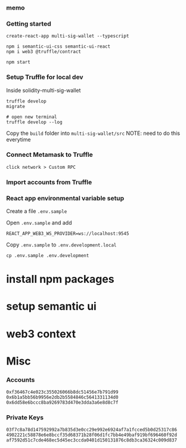 ### memo

### Getting started

```shell
create-react-app multi-sig-wallet --typescript

npm i semantic-ui-css semantic-ui-react
npm i web3 @truffle/contract

npm start
```

### Setup Truffle for local dev

Inside solidity-multi-sig-wallet

```shell
truffle develop
migrate

# open new terminal
truffle develop --log

```

Copy the `build` folder into `multi-sig-wallet/src`
NOTE: need to do this everytime

### Connect Metamask to Truffle

```
click network > Custom RPC
```

### Import accounts from Truffle

### React app environmental variable setup

Create a file `.env.sample`

Open `.env.sample` and add

```
REACT_APP_WEB3_WS_PROVIDER=ws://localhost:9545
```

Copy `.env.sample` to `.env.development.local`

```shell
cp .env.sample .env.development
```

# install npm packages

# setup semantic ui

# web3 context

# Misc

### Accounts

```
0xf36467c4e023c355026066b8dc51456e7b791d99
0x6b1a5bb56b9956e2db2b5584846c5641331134d0
0x6dd58e6bccc8ba9269783d470e3dda3a6e8d8c7f
```

### Private Keys

```
03f7c8a78d147592992a7b835d3e0cc29e992e6924af7a1fcced5b0d25317c86
4902221c58878e6e8bccf35d68371b28f06d1fc7bb4e49baf919bf696460f92d
af7592d51c7cde468ec5d45ec3ccda0401d150131876c8db3ca36324c009d837
```

